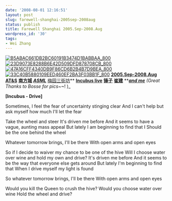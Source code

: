 ```yaml
---
date: '2008-08-01 12:16:51'
layout: post
slug: farewell-shanghai-2005sep-2008aug
status: publish
title: Farewell Shanghai 2005.Sep-2008.Aug
wordpress_id: '30'
tags:
- Wei Zhang
---
```


[![B5ABAC661DB2BC60191B3474D1BABBAA_800](http://www.wzhang.org/wp-content/uploads/2008/08/b5abac661db2bc60191b3474d1babbaa-800-thumb2.jpg)](http://www.wzhang.org/wp-content/uploads/2008/08/b5abac661db2bc60191b3474d1babbaa-8002.jpg)[![23D9073E8288B6E42D509DFD878708CB_800](http://www.wzhang.org/wp-content/uploads/2008/08/23d9073e8288b6e42d509dfd878708cb-800-thumb2.jpg)](http://www.wzhang.org/wp-content/uploads/2008/08/23d9073e8288b6e42d509dfd878708cb-8002.jpg)[![47A16CFF4340DB9F86CD6B2B4B7D9BEA_800](http://www.wzhang.org/wp-content/uploads/2008/08/47a16cff4340db9f86cd6b2b4b7d9bea-800-thumb2.jpg)](http://www.wzhang.org/wp-content/uploads/2008/08/47a16cff4340db9f86cd6b2b4b7d9bea-8002.jpg)[](http://www.wzhang.org/wp-content/uploads/2008/08/33c40b5880109eed460ef2ba3f03bb1f-8002.jpg)[](http://www.wzhang.org/wp-content/uploads/2008/08/47a16cff4340db9f86cd6b2b4b7d9bea-8002.jpg)[![33C40B5880109EED460EF2BA3F03BB1F_800](http://www.wzhang.org/wp-content/uploads/2008/08/33c40b5880109eed460ef2ba3f03bb1f-800-thumb2.jpg)](http://www.wzhang.org/wp-content/uploads/2008/08/33c40b5880109eed460ef2ba3f03bb1f-8002.jpg)
[**2005.Sep-2008.Aug**](http://upload.wikimedia.org/wikipedia/commons/6/60/CMB_Timeline75.jpg) [**AT&S**](http://www.ats.net/de/index.php) [**南方城**](http://ditu.google.com/maps?f=q&hl=zh-CN&geocode=&q=%E4%B8%8A%E6%B5%B7+%E5%8D%97%E6%96%B9%E5%9F%8E%EF%BC%88%E5%8F%A4%E6%96%B9%E8%B7%AF%EF%BC%89&ie=UTF8&ll=31.13348,121.400428&spn=0.005556,0.015278&z=17&iwloc=A) [**_ASML_**](http://www.asml.com/) [梅园三街坊](http://ditu.google.com/maps?f=q&hl=zh-CN&geocode=&q=%E4%B8%8A%E6%B5%B7+%E5%95%86%E5%9F%8E%E8%B7%AF+1025%E5%BC%84&sll=31.235325,121.52706&sspn=0.00555,0.011115&ie=UTF8&z=16&iwloc=addr)** **[**Incubus live**](http://www.bababian.com/set/3/219CB383A5FCAAA2732BD3F4BB6D44E8DS)** **[**锤子**](http://www.wzhang.org/wp-content/uploads/2008/08/live_space_to_wzhangorg.jpg)** **[**崔建**](http://www.wzhang.org/wp-content/uploads/2008/08/wth.jpg)** **[**_and me_**](http://www.wzhang.org/wp-content/uploads/2008/08/2dc5fffcdc216ecf787d29f6c5a5c9ff_800.jpg)
_(Great Thanks to Bosse for pics~_~! )_  

**[Incubus - Drive]**

[](http://www.imeem.com/johnkathleen143/music/FirPUI9Y/incubus_drive/)
Sometimes, I feel the fear of uncertainty stinging clear
And I can't help but ask myself how much I'll let the fear

Take the wheel and steer
It's driven me before
And it seems to have a vague, aunting mass appeal
But lately I am beginning to find that I
Should be the one behind the wheel

Whatever tomorrow brings, I'll be there
With open arms and open eyes

So if I decide to waiver my chance to be one of the hive
Will I choose water over wine and hold my own and drive?
It's driven me before
And it seems to be the way that everyone else gets around
But lately I'm beginning to find that
When I drive myself my light is found

So whatever tomorrow brings, I'll be there
With open arms and open eyes

Would you kill the Queen to crush the hive?
Would you choose water over wine
Hold the wheel and drive?
